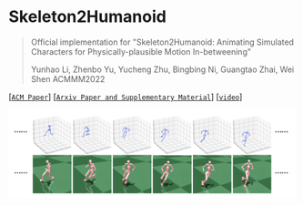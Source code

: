 # Skeleton2Humanoid

> Official implementation for "Skeleton2Humanoid: Animating Simulated Characters for Physically-plausible Motion In-betweening"
> 
> Yunhao Li, Zhenbo Yu, Yucheng Zhu, Bingbing Ni, Guangtao Zhai, Wei Shen
> ACMMM2022 

[[`ACM Paper`](https://dl.acm.org/doi/abs/10.1145/3503161.3548093)]
[[`Arxiv Paper and Supplementary Material`](https://arxiv.org/pdf/2210.04294.pdf)]
[[`video`](https://dl.acm.org/action/downloadSupplement?doi=10.1145%2F3503161.3548093&file=mm22-fp1428.mp4)]


![Skeleton2Humanoid](images/inbetween_sample.png)
